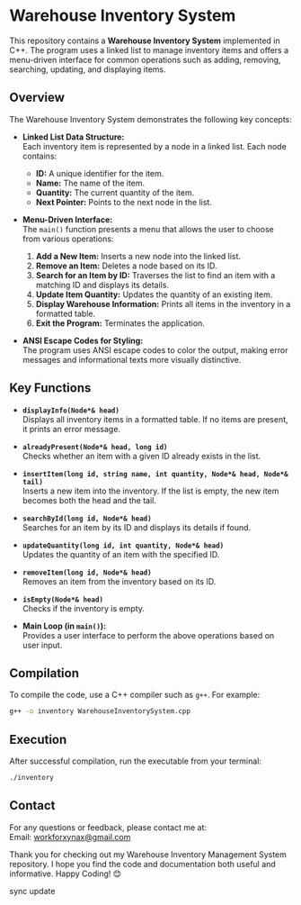 # Warehouse Inventory System

This repository contains a **Warehouse Inventory System** implemented in C++. The program uses a linked list to manage inventory items and offers a menu-driven interface for common operations such as adding, removing, searching, updating, and displaying items.

## Overview

The Warehouse Inventory System demonstrates the following key concepts:

- **Linked List Data Structure:**  
  Each inventory item is represented by a node in a linked list. Each node contains:
  - **ID:** A unique identifier for the item.
  - **Name:** The name of the item.
  - **Quantity:** The current quantity of the item.
  - **Next Pointer:** Points to the next node in the list.

- **Menu-Driven Interface:**  
  The `main()` function presents a menu that allows the user to choose from various operations:
  1. **Add a New Item:** Inserts a new node into the linked list.
  2. **Remove an Item:** Deletes a node based on its ID.
  3. **Search for an Item by ID:** Traverses the list to find an item with a matching ID and displays its details.
  4. **Update Item Quantity:** Updates the quantity of an existing item.
  5. **Display Warehouse Information:** Prints all items in the inventory in a formatted table.
  6. **Exit the Program:** Terminates the application.

- **ANSI Escape Codes for Styling:**  
  The program uses ANSI escape codes to color the output, making error messages and informational texts more visually distinctive.


## Key Functions

- **`displayInfo(Node*& head)`**  
  Displays all inventory items in a formatted table. If no items are present, it prints an error message.

- **`alreadyPresent(Node*& head, long id)`**  
  Checks whether an item with a given ID already exists in the list.

- **`insertItem(long id, string name, int quantity, Node*& head, Node*& tail)`**  
  Inserts a new item into the inventory. If the list is empty, the new item becomes both the head and the tail.

- **`searchById(long id, Node*& head)`**  
  Searches for an item by its ID and displays its details if found.

- **`updateQuantity(long id, int quantity, Node*& head)`**  
  Updates the quantity of an item with the specified ID.

- **`removeItem(long id, Node*& head)`**  
  Removes an item from the inventory based on its ID.

- **`isEmpty(Node*& head)`**  
  Checks if the inventory is empty.

- **Main Loop (in `main()`):**  
  Provides a user interface to perform the above operations based on user input.


## Compilation

To compile the code, use a C++ compiler such as `g++`. For example:

```bash
g++ -o inventory WarehouseInventorySystem.cpp
```

## Execution

After successful compilation, run the executable from your terminal:
```bash
./inventory
```

## Contact
For any questions or feedback, please contact me at:
<br>
Email: workforxynax@gmail.com

Thank you for checking out my Warehouse Inventory Management System repository. I hope you find the code and documentation both useful and informative. Happy Coding! 😊

sync update